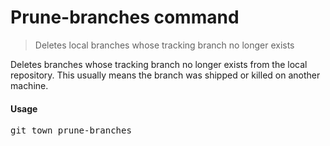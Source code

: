 <h1 textrun="command-heading">Prune-branches command</h1>

<blockquote textrun="command-summary">
Deletes local branches whose tracking branch no longer exists
</blockquote>

<a textrun="command-description">
Deletes branches whose tracking branch no longer exists from the local repository.
This usually means the branch was shipped or killed on another machine.
</a>

#### Usage

<pre textrun="command-usage">
git town prune-branches
</pre>
